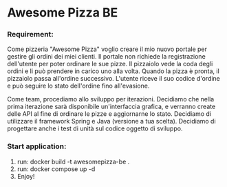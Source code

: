 # Awesome Pizza BE

### Requirement:
Come pizzeria "Awesome Pizza" voglio creare il mio nuovo portale per gestire gli ordini dei miei clienti. 
Il portale non richiede la registrazione dell'utente per poter ordinare le sue pizze. 
Il pizzaiolo vede la coda degli ordini e li può prendere in carico uno alla volta. 
Quando la pizza è pronta, il pizzaiolo passa all'ordine successivo. 
L'utente riceve il suo codice d'ordine e può seguire lo stato dell'ordine fino all'evasione.

Come team, procediamo allo sviluppo per iterazioni. 
Decidiamo che nella prima iterazione sarà disponibile un'interfaccia grafica, e verranno create delle API al fine di ordinare le pizze e aggiornarne lo stato. 
Decidiamo di utilizzare il framework Spring e Java (versione a tua scelta). 
Decidiamo di progettare anche i test di unità sul codice oggetto di sviluppo.

### Start application:
1. run: docker build -t awesomepizza-be .
2. run: docker compose up -d
3. Enjoy!